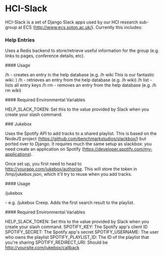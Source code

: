 # HCI-Slack

HCI-Slack is a set of Django Slack apps used by our HCI research sub-group at ECS (http://www.ecs.soton.ac.uk/). Currently this includes:

### Help Entries

Uses a Redis backend to store/retrieve useful information for the group (e.g. links to pages, conference details, etc). 

#### Usage

/h <key> <value> - creates an entry in the help database (e.g. /h wiki This is our fantastic wiki: <url here>)
/h <key> - retrieves an entry from the help database (e.g. /h wiki)
/h list - lists all entry keys
/h rm <key> - removes an entry from the help database (e.g. /h rm wiki)

#### Required Environmental Variables

HELP_SLACK_TOKEN: Set this to the value provided by Slack when you create your slash command.

### Jukebox

Uses the Spotify API to add tracks to a shared playlist. This is based on the NodeJS project (https://github.com/benchmarkstudios/slackbox/) but ported over to Django. It requires much the same setup as slackbox: you need create an application on Spotify (https://developer.spotify.com/my-applications).

Once set up, you first need to head to http://yourapp.com/jukebox/authorise. This will store the token in /tmp/jukebox.json, which it'll try to reuse when you add tracks.

#### Usage

/jukebox <search> - e.g. /jukebox Creep. Adds the first search result to the playlist.

#### Required Environmental Variables

HELP_SLACK_TOKEN: Set this to the value provided by Slack when you create your slash command.
SPOTIFY_KEY: The Spotify app's client ID
SPOTIFY_SECRET: The Spotify app's secret
SPOTIFY_USERNAME: The user who owns the playlist
SPOTIFY_PLAYLIST_ID: The ID of the playlist that you're sharing
SPOTIFY_REDIRECT_URI: Should be http://yoursite.com/jukebox/callback
